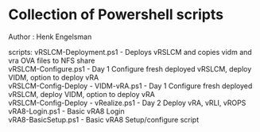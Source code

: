 # Collection of Powershell scripts
Author : Henk Engelsman

scripts:
vRSLCM-Deployment.ps1	- Deploys vRSLCM and copies vidm and vra OVA files to NFS share  
vRSLCM-Configure.ps1	- Day 1 Configure fresh deployed vRSLCM, deploy VIDM, option to deploy vRA  
vRSLCM-Config-Deploy	- VIDM-vRA.ps1 - Day 1 Configure fresh deployed vRSLCM, deploy VIDM, option to deploy vRA  
vRSLCM-Config-Deploy	- vRealize.ps1 - Day 2 Deploy vRA, vRLI, vROPS  
vRA8-Login.ps1			- Basic vRA8 Login  
vRA8-BasicSetup.ps1		- Basic vRA8 Setup/configure script
